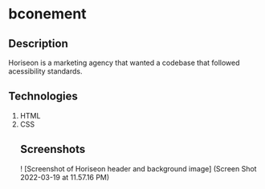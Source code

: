# bconement

## Description 
Horiseon is a marketing agency that wanted a codebase that followed acessibility standards. 

## Technologies 
<ol>
    <li> HTML
    <li> CSS

## Screenshots
! [Screenshot of Horiseon header and background image] (Screen Shot 2022-03-19 at 11.57.16 PM)